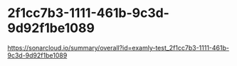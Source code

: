 # 2f1cc7b3-1111-461b-9c3d-9d92f1be1089
https://sonarcloud.io/summary/overall?id=examly-test_2f1cc7b3-1111-461b-9c3d-9d92f1be1089
